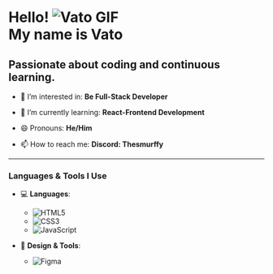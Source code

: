 Hello! ![Vato GIF](https://user-images.githubusercontent.com/18350557/176309783-0785949b-9127-417c-8b55-ab5a4333674e.gif)  
My name is Vato
==============================================================================================================================

Passionate about coding and continuous learning.
----------------------------------------------

- 👀 I’m interested in: **Be Full-Stack Developer**

- 🌱 I’m currently learning: **React-Frontend Development**

- 😄 Pronouns: **He/Him**

- 📫 How to reach me: **Discord: Thesmurffy**

---

### Languages & Tools I Use

- 💻 **Languages**:
  - ![HTML5](https://img.shields.io/badge/HTML5-%23E34F26.svg?style=flat&logo=html5&logoColor=white)
  - ![CSS3](https://img.shields.io/badge/CSS3-%231572B6.svg?style=flat&logo=css3&logoColor=white)
  - ![JavaScript](https://img.shields.io/badge/JavaScript-%23F7DF1E.svg?style=flat&logo=javascript&logoColor=black)

- 🎨 **Design & Tools**:
  - ![Figma](https://img.shields.io/badge/Figma-%23F24E1E.svg?style=flat&logo=figma&logoColor=white)
